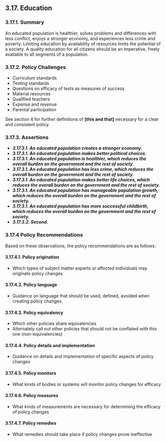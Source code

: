 3.17.  Education
--------------------------------------

### 3.17.1.  Summary
An educated population is healthier, solves problems and differences with less conflict, enjoys a stronger economy, and experiences less crime and poverty. Limiting education by availability of resources limits the potential of a society.  A quality education for all citizens should be an imperative,   freely available to all segments of a population.

### 3.17.2.  Policy Challenges

- Curriculum standards
- Testing standards
- Questions on efficacy of tests as measures of success
- Material resources
- Qualified teachers
- Expense and revenue
- Parental participation

See section 4 for further definitions of **[this and that]** necessary for a clear and consistent policy.

### 3.17.3. Assertions 

-  *__3.17.3.1. An educated population creates a stronger economy.__*
-  *__3.17.3.1. An educated population makes better political choices.__*
-  *__3.17.3.1. An educated population is healthier, which reduces the overall burden on the government and the rest of society.__*
-  *__3.17.3.1. An educated population has less crime, which reduces the overall burden on the government and the rest of society.__*
-  *__3.17.3.1. An educated population makes better life choices, which reduces the overall burden on the government and the rest of society.__*
-  *__3.17.3.1. An educated population has manageable population growth, which reduces the overall burden on the government and the rest of society.__*
-  *__3.17.3.1. An educated population has more successful childbirth, which reduces the overall burden on the government and the rest of society.__*
-  *__3.17.3.2. Second.__*

### 3.17.4  Policy Recommendations
Based on these observations, the policy recommendations are as follows:

#### 3.17.4.1. Policy origination
- Which types of subject matter experts or affected individuals may originate policy changes

#### 3.17.4.2. Policy language
- Guidance on language that should be used, defined, avoided when creating policy changes.

#### 3.17.4.3. Policy equivalency
- Which other policies share equivalencies
- Alternately call out other policies that should not be conflated with this one (non-equivalencies)

#### 3.17.4.4. Policy details and implementation
- Guidance on details and implementation of specific aspects of policy changes

#### 3.17.4.5. Policy monitors 
- What kinds of bodies or systems will monitor policy changes for efficacy

#### 3.17.4.6. Policy measures
- What kinds of measurements are necessary for determining the efficacy of policy changes

#### 3.17.4.7. Policy remedies
- What remedies should take place if policy changes prove ineffective 

